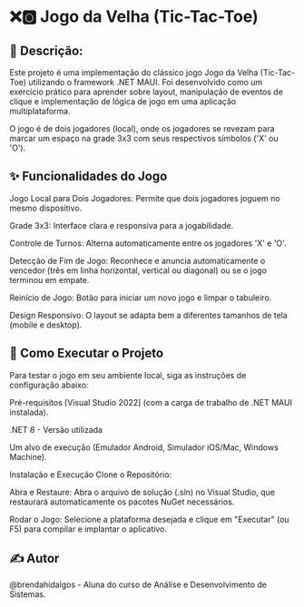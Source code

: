 # ❌🅾️ Jogo da Velha (Tic-Tac-Toe)

## 📝 Descrição: 
Este projeto é uma implementação do clássico jogo Jogo da Velha (Tic-Tac-Toe) utilizando o framework .NET MAUI. Foi desenvolvido como um exercício prático para aprender sobre layout, manipulação de eventos de clique e implementação de lógica de jogo em uma aplicação multiplataforma.

O jogo é de dois jogadores (local), onde os jogadores se revezam para marcar um espaço na grade 3x3 com seus respectivos símbolos ('X' ou 'O').

## ✨ Funcionalidades do Jogo
Jogo Local para Dois Jogadores: Permite que dois jogadores joguem no mesmo dispositivo.

Grade 3x3: Interface clara e responsiva para a jogabilidade.

Controle de Turnos: Alterna automaticamente entre os jogadores 'X' e 'O'.

Detecção de Fim de Jogo: Reconhece e anuncia automaticamente o vencedor (três em linha horizontal, vertical ou diagonal) ou se o jogo terminou em empate.

Reinício de Jogo: Botão para iniciar um novo jogo e limpar o tabuleiro.

Design Responsivo: O layout se adapta bem a diferentes tamanhos de tela (mobile e desktop).

## 🚀 Como Executar o Projeto
Para testar o jogo em seu ambiente local, siga as instruções de configuração abaixo:

Pré-requisitos
[Visual Studio 2022] (com a carga de trabalho de .NET MAUI instalada).

.NET 8 - Versão utilizada

Um alvo de execução (Emulador Android, Simulador iOS/Mac, Windows Machine).

Instalação e Execução
Clone o Repositório:

Abra e Restaure: Abra o arquivo de solução (.sln) no Visual Studio, que restaurará automaticamente os pacotes NuGet necessários.

Rodar o Jogo: Selecione a plataforma desejada e clique em "Executar" (ou F5) para compilar e implantar o aplicativo.

## ✍️ Autor
@brendahidalgos - Aluna do curso de Análise e Desenvolvimento de Sistemas.
